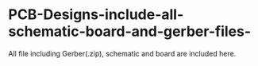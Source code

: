 # PCB-Designs-include-all-schematic-board-and-gerber-files-
All file including Gerber(.zip), schematic and board are included here.
